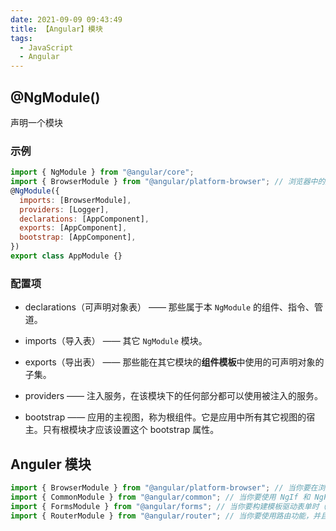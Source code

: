 ```yaml
---
date: 2021-09-09 09:43:49
title: 【Angular】模块
tags:
  - JavaScript
  - Angular
---
```


## @NgModule()

声明一个模块

### 示例

```js
import { NgModule } from "@angular/core";
import { BrowserModule } from "@angular/platform-browser"; // 浏览器中的应用需要引入该模块至根组件
@NgModule({
  imports: [BrowserModule],
  providers: [Logger],
  declarations: [AppComponent],
  exports: [AppComponent],
  bootstrap: [AppComponent],
})
export class AppModule {}
```

### 配置项

- declarations（可声明对象表） —— 那些属于本 `NgModule` 的组件、指令、管道。

- imports（导入表） —— 其它 `NgModule` 模块。

- exports（导出表） —— 那些能在其它模块的**组件模板**中使用的可声明对象的子集。

- providers —— 注入服务，在该模块下的任何部分都可以使用被注入的服务。

- bootstrap —— 应用的主视图，称为根组件。它是应用中所有其它视图的宿主。只有根模块才应该设置这个 bootstrap 属性。

## Anguler 模块

```js
import { BrowserModule } from "@angular/platform-browser"; // 当你要在浏览器中运行应用时
import { CommonModule } from "@angular/common"; // 当你要使用 NgIf 和 NgFor 时
import { FormsModule } from "@angular/forms"; // 当你要构建模板驱动表单时（它包含 NgModel ）
import { RouterModule } from "@angular/router"; // 当你要使用路由功能，并且要用到 RouterLink,.forRoot() 和 .forChild() 时
```
